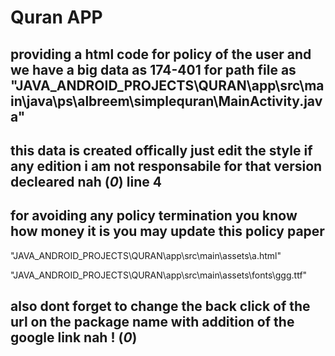 # Quran APP

## providing a html code for policy of the user and we have a big data as 174-401 for path file as "JAVA_ANDROID_PROJECTS\QURAN\app\src\main\java\ps\albreem\simplequran\MainActivity.java"
## this data is created offically just edit the style if any edition i am not responsabile for that version decleared nah (*0*) line 4 


## for avoiding any policy termination you know how money it is you may update this policy paper 
"JAVA_ANDROID_PROJECTS\QURAN\app\src\main\assets\a.html"


"JAVA_ANDROID_PROJECTS\QURAN\app\src\main\assets\fonts\ggg.ttf"

## also dont forget to change the back click of the url on the package name with addition of the google link nah ! (*0*)